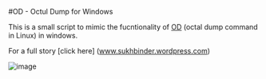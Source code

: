 #OD - Octul Dump for Windows

This is a small script to mimic the fucntionality of [OD](www.thegeekstuff.com/2012/08/od-command/)  (octal dump command in Linux) in windows.

For a full story [click here] (www.sukhbinder.wordpress.com)


![image](https://sukhbinder.files.wordpress.com/2016/09/091816_1119_usingaliase3.png) 



























































 
